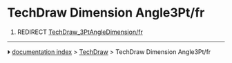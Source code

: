 # TechDraw Dimension Angle3Pt/fr
1.  REDIRECT [TechDraw_3PtAngleDimension/fr](TechDraw_3PtAngleDimension/fr.md)



---
⏵ [documentation index](../README.md) > [TechDraw](TechDraw_Workbench.md) > TechDraw Dimension Angle3Pt/fr
